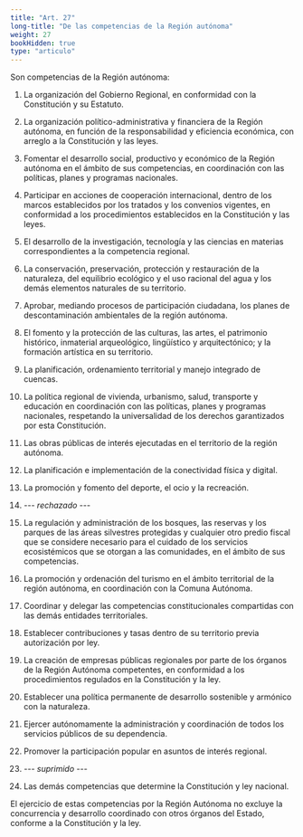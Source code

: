 ```yaml
---
title: "Art. 27"
long-title: "De las competencias de la Región autónoma"
weight: 27
bookHidden: true
type: "articulo"
---
```

Son competencias de la Región autónoma:

1. La organización del Gobierno Regional, en conformidad con la Constitución y su Estatuto.

2. La organización político-administrativa y financiera de la Región autónoma, en función de la responsabilidad y eficiencia económica, con arreglo a la Constitución y las leyes.

3. Fomentar el desarrollo social, productivo y económico de la Región autónoma en el ámbito de sus competencias, en coordinación con las políticas, planes y programas nacionales.

4. Participar en acciones de cooperación internacional, dentro de los marcos establecidos por los tratados y los convenios vigentes, en conformidad a los procedimientos establecidos en la Constitución y las leyes.

5. El desarrollo de la investigación, tecnología y las ciencias en materias correspondientes a la competencia regional.

6. La conservación, preservación, protección y restauración de la naturaleza, del equilibrio ecológico y el uso racional del agua y los demás elementos naturales de su territorio.

7. Aprobar, mediando procesos de participación ciudadana, los planes de descontaminación ambientales de la región autónoma.

8. El fomento y la protección de las culturas, las artes, el patrimonio histórico, inmaterial arqueológico, lingüístico y arquitectónico; y la formación artística en su territorio.

9. La planificación, ordenamiento territorial y manejo integrado de cuencas.

10. La política regional de vivienda, urbanismo, salud, transporte y educación en coordinación con las políticas, planes y programas nacionales, respetando la universalidad de los derechos garantizados por esta Constitución.

11. Las obras públicas de interés ejecutadas en el territorio de la región autónoma. 

12. La planificación e implementación de la conectividad física y digital.

13. La promoción y fomento del deporte, el ocio y la recreación.

14. *--- rechazado ---*

15. La regulación y administración de los bosques, las reservas y los parques de las áreas silvestres protegidas y cualquier otro predio fiscal que se considere necesario para el cuidado de los servicios ecosistémicos que se otorgan a las comunidades, en el ámbito de sus competencias.

16. La promoción y ordenación del turismo en el ámbito territorial de la región autónoma, en coordinación con la Comuna Autónoma.

17. Coordinar y delegar las competencias constitucionales compartidas con las demás entidades territoriales.

18. Establecer contribuciones y tasas dentro de su territorio previa autorización por ley.

19. La creación de empresas públicas regionales por parte de los órganos de la Región Autónoma competentes, en conformidad a los procedimientos regulados en la Constitución y la ley.

20. Establecer una política permanente de desarrollo sostenible y armónico con la naturaleza.

21. Ejercer autónomamente la administración y coordinación de todos los servicios públicos de su dependencia.

22. Promover la participación popular en asuntos de interés regional.

23. *--- suprimido ---*

24. Las demás competencias que determine la Constitución y ley nacional.

El ejercicio de estas competencias por la Región Autónoma no excluye la concurrencia y desarrollo coordinado con otros órganos del Estado, conforme a la Constitución y la ley.